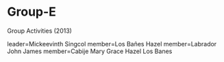 Group-E
=======

Group Activities (2013)

leader=Mickeevinth Singcol
member=Los Bañes Hazel
member=Labrador John James
member=Cabije Mary Grace
Hazel Los Banes
